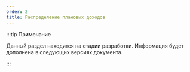 ```yaml
---
order: 2
title: Распределение плановых доходов
---
```


:::tip Примечание

Данный раздел находится на стадии разработки. Информация будет дополнена в следующих версиях документа.

:::